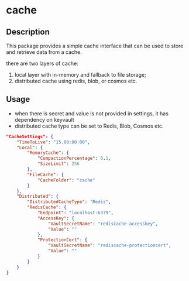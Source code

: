 # cache

## Description

This package provides a simple cache interface that can be used to store and retrieve data from a cache.

there are two layers of cache:
  1) local layer with in-memory and fallback to file storage;
  2) distributed cache using redis, blob, or cosmos etc.

## Usage

- when there is secret and value is not provided in settings, it has dependency on keyvault
- distributed cache type can be set to Redis, Blob, Cosmos etc.

```json
"CacheSettings": {
    "TimeToLive": "15.00:00:00",
    "Local": {
        "MemoryCache": {
            "CompactionPercentage": 0.1,
            "SizeLimit": 256
        },
        "FileCache": {
            "CacheFolder": "cache"
        }
    },
    "Distributed": {
        "DistributedCacheType": "Redis",
        "RedisCache": {
            "Endpoint": "localhost:6379",
            "AccessKey": {
                "VaultSecretName": "rediscache-accesskey",
                "Value": ""
            },
            "ProtectionCert": {
                "VaultSecretName": "rediscache-protectioncert",
                "Value": ""
            }
        }
    }
}
```
